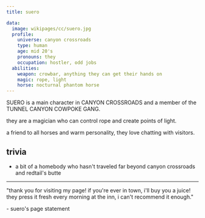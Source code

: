 ```yaml
---
title: suero

data:
  image: wikipages/cc/suero.jpg
  profile:
    universe: canyon crossroads
    type: human
    age: mid 20's
    pronouns: they
    occupation: hostler, odd jobs
  abilities:
    weapon: crowbar, anything they can get their hands on
    magic: rope, light
    horse: nocturnal phantom horse
---
```


SUERO is a main character in CANYON CROSSROADS and a member of the TUNNEL CANYON COWPOKE GANG.

they are a magician who can control rope and create points of light.

a friend to all horses and warm personality, they love chatting with visitors.

## trivia

- a bit of a homebody who hasn't traveled far beyond canyon crossroads and redtail's butte

---

"thank you for visiting my page! if you're ever in town, i'll buy you a juice! they press it fresh every morning at the inn, i can't recommend it enough."

\- suero's page statement

